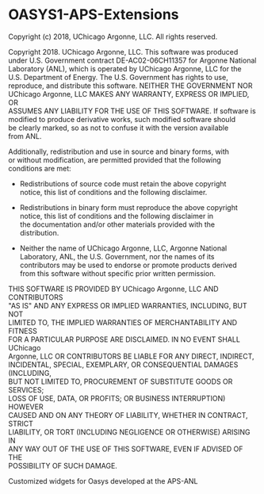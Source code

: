 # OASYS1-APS-Extensions

 Copyright (c) 2018, UChicago Argonne, LLC. All rights reserved.         
                                                                         
 Copyright 2018. UChicago Argonne, LLC. This software was produced       
 under U.S. Government contract DE-AC02-06CH11357 for Argonne National   
 Laboratory (ANL), which is operated by UChicago Argonne, LLC for the    
 U.S. Department of Energy. The U.S. Government has rights to use,       
 reproduce, and distribute this software.  NEITHER THE GOVERNMENT NOR    
 UChicago Argonne, LLC MAKES ANY WARRANTY, EXPRESS OR IMPLIED, OR        
 ASSUMES ANY LIABILITY FOR THE USE OF THIS SOFTWARE.  If software is     
 modified to produce derivative works, such modified software should     
 be clearly marked, so as not to confuse it with the version available   
 from ANL.                                                               
                                                                         
 Additionally, redistribution and use in source and binary forms, with   
 or without modification, are permitted provided that the following      
 conditions are met:                                                     
                                                                         
 * Redistributions of source code must retain the above copyright    
       notice, this list of conditions and the following disclaimer.     
                                                                         
 * Redistributions in binary form must reproduce the above copyright 
       notice, this list of conditions and the following disclaimer in   
       the documentation and/or other materials provided with the        
       distribution.                                                     
                                                                         
 * Neither the name of UChicago Argonne, LLC, Argonne National       
       Laboratory, ANL, the U.S. Government, nor the names of its        
       contributors may be used to endorse or promote products derived   
       from this software without specific prior written permission.     
                                                                         
 THIS SOFTWARE IS PROVIDED BY UChicago Argonne, LLC AND CONTRIBUTORS     
 "AS IS" AND ANY EXPRESS OR IMPLIED WARRANTIES, INCLUDING, BUT NOT       
 LIMITED TO, THE IMPLIED WARRANTIES OF MERCHANTABILITY AND FITNESS       
 FOR A PARTICULAR PURPOSE ARE DISCLAIMED. IN NO EVENT SHALL UChicago     
 Argonne, LLC OR CONTRIBUTORS BE LIABLE FOR ANY DIRECT, INDIRECT,        
 INCIDENTAL, SPECIAL, EXEMPLARY, OR CONSEQUENTIAL DAMAGES (INCLUDING,    
 BUT NOT LIMITED TO, PROCUREMENT OF SUBSTITUTE GOODS OR SERVICES;        
 LOSS OF USE, DATA, OR PROFITS; OR BUSINESS INTERRUPTION) HOWEVER        
 CAUSED AND ON ANY THEORY OF LIABILITY, WHETHER IN CONTRACT, STRICT      
 LIABILITY, OR TORT (INCLUDING NEGLIGENCE OR OTHERWISE) ARISING IN       
 ANY WAY OUT OF THE USE OF THIS SOFTWARE, EVEN IF ADVISED OF THE         
 POSSIBILITY OF SUCH DAMAGE.                                             


Customized widgets for Oasys developed at the APS-ANL
